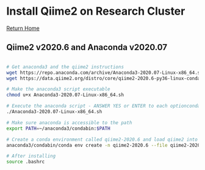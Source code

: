 # Install Qiime2 on Research Cluster

[Return Home](../README.md)


## Qiime2 v2020.6 and Anaconda v2020.07

```bash

# Get anaconda3 and the qiime2 instructions
wget https://repo.anaconda.com/archive/Anaconda3-2020.07-Linux-x86_64.sh
wget https://data.qiime2.org/distro/core/qiime2-2020.6-py36-linux-conda.yml

# Make the anaconda3 script executable
chmod u+x Anaconda3-2020.07-Linux-x86_64.sh

# Execute the anaconda script - ANSWER YES or ENTER to each optionconda
./Anaconda3-2020.07-Linux-x86_64.sh

# Make sure anaconda is accessible to the path
export PATH=~/anaconda3/condabin:$PATH

# Create a conda environment called qiime2-2020.6 and load qiime2 into it
anaconda3/condabin/conda env create -n qiime2-2020.6 --file qiime2-2020.6-py36-linux-conda.yml

# After installing
source .bashrc
```